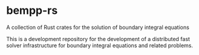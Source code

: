 # bempp-rs
A collection of Rust crates for the solution of boundary integral equations

This is a development repository for the development of a distributed fast solver infrastructure
for boundary integral equations and related problems.
